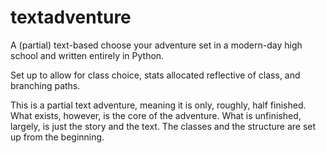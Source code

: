 # textadventure

A (partial) text-based choose your adventure set in a modern-day high school and written entirely in Python.

Set up to allow for class choice, stats allocated reflective of class, and branching paths.

This is a partial text adventure, meaning it is only, roughly, half finished. What exists, however, is the core of the adventure. What is unfinished, largely, is just the story and the text. The classes and the structure are set up from the beginning.
